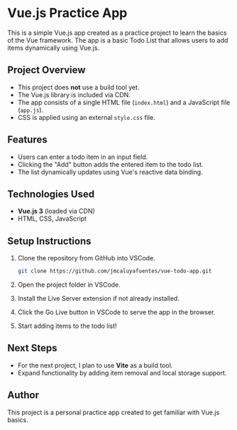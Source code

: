 # Vue.js Practice App

This is a simple Vue.js app created as a practice project to learn the basics of the Vue framework. The app is a basic Todo List that allows users to add items dynamically using Vue.js.

## Project Overview

- This project does **not** use a build tool yet.
- The Vue.js library is included via CDN.
- The app consists of a single HTML file (`index.html`) and a JavaScript file (`app.js`).
- CSS is applied using an external `style.css` file.

## Features

- Users can enter a todo item in an input field.
- Clicking the "Add" button adds the entered item to the todo list.
- The list dynamically updates using Vue's reactive data binding.

## Technologies Used

- **Vue.js 3** (loaded via CDN)
- HTML, CSS, JavaScript

## Setup Instructions

1. Clone the repository from GitHub into VSCode.
   ```sh
   git clone https://github.com/jmcaluyafuentes/vue-todo-app.git
   ```
   
2. Open the project folder in VSCode.

3. Install the Live Server extension if not already installed.

4. Click the Go Live button in VSCode to serve the app in the browser.

5. Start adding items to the todo list!

## Next Steps

- For the next project, I plan to use **Vite** as a build tool.
- Expand functionality by adding item removal and local storage support.

## Author

This project is a personal practice app created to get familiar with Vue.js basics.

